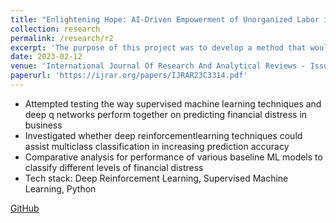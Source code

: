 ```yaml
---
title: "Enlightening Hope: AI-Driven Empowerment of Unorganized Labor in Developing Nations"
collection: research
permalink: /research/r2
excerpt: 'The purpose of this project was to develop a method that would benefit the unorganised sectors of the economy while improving people's lives. It centred on the use of federated learning and the upholding of data privacy in such systems.'
date: 2023-02-12
venue: 'International Journal Of Research And Analytical Reviews - Issue 3, Volume 10'
paperurl: 'https://ijrar.org/papers/IJRAR23C3314.pdf'
---
```

- Attempted testing the way supervised machine learning techniques and deep q networks
perform together on predicting financial distress in business
- Investigated whether deep reinforcementlearning techniques could assist multiclass classification in increasing prediction accuracy
- Comparative analysis for performance of various baseline ML models to classify different levels of financial distress
- Tech stack: Deep Reinforcement Learning, Supervised Machine Learning, Python

[GitHub](https://github.com/noopur-zambare/Multiclass---Classification-with-DQN)
